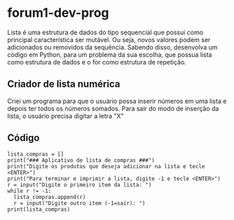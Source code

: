 # forum1-dev-prog
Lista é uma estrutura de dados do tipo sequencial que possui como principal característica ser mutável. Ou seja, novos valores podem ser adicionados ou removidos da sequência. Sabendo disso, desenvolva um código em Python, para um problema da sua escolha, que possua lista como estrutura de dados e o for como estrutura de repetição.

## Criador de lista numérica

Criei um programa para que o usuário possa inserir números em uma lista e depois ter todos os números somados. Para sair do modo de inserção da lista, o usuário precisa digitar a letra "X"

## Código

```
lista_compras = []
print("### Aplicativo de lista de compras ###")
print("Digite os produtos que deseja adicionar na lista e tecle <ENTER>")
print("Para terminar e imprimir a lista, digite -1 e tecle <ENTER>")
r = input("Digite o primeiro item da lista: ")
while r != -1:
  lista_compras.append(r)
  r = input("Digite outro item (-1=sair): ")
print(lista_compras)
```
